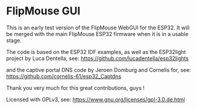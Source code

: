 # FlipMouse GUI
This is an early test version of the FlipMouse WebGUI for the ESP32.
It will be merged with the main FlipMouse ESP32 firmware when it is in a usable stage.

The code is based on the ESP32 IDF examples,
as well as the ESP32light project by Luca Dentella, see:
https://github.com/lucadentella/esp32lights

and the captive portal DNS code by Jeroen Domburg and Cornelis for, see:
https://github.com/cornelis-61/esp32_Captdns 

Thank you very much for this great contributions, guys !

Licensed with GPLv3, see:
https://www.gnu.org/licenses/gpl-3.0.de.html

